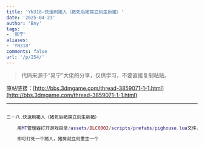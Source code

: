 ```yaml
---
title: 'YN318-快速刷猪人（猪死后猪房立刻生新猪）'
date: '2025-04-23'
author: 'Bny'
tags:
- '易宁'
aliases:
- 'YN318'
comments: false
url: '/p/254/'
---
```


> 代码来源于“易宁”大佬的分享，仅供学习，不要直接复制粘贴。

原帖链接：[http://bbs.3dmgame.com/thread-3859071-1-1.html](http://bbs.3dmgame.com/thread-3859071-1-1.html)

---

```lua  

三一八.快速刷猪人（猪死后猪房立刻生新猪）

	用MT管理器打开游戏目录/assets/DLC0002/scripts/prefabs/pighouse.lua文件，将inst.components.spawner:Configure( "pigman", TUNING.TOTAL_DAY_TIME*4)替换为inst.components.spawner:Configure( "pigman", TUNING.TOTAL_DAY_TIME*0)

	即可打死一个猪人，猪房就立刻重生一个

```  

